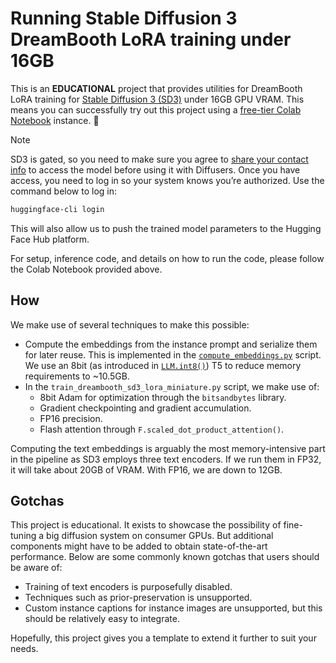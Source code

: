 # Running Stable Diffusion 3 DreamBooth LoRA training under 16GB

This is an **EDUCATIONAL** project that provides utilities for DreamBooth LoRA training for [Stable Diffusion 3 (SD3)](ttps://huggingface.co/papers/2403.03206) under 16GB GPU VRAM. This means you can successfully try out this project using a [free-tier Colab Notebook](https://colab.research.google.com/github/huggingface/diffusers/blob/main/examples/research_projects/sd3_lora_colab/sd3_dreambooth_lora_16gb.ipynb) instance. 🤗

> [!NOTE]
> SD3 is gated, so you need to make sure you agree to [share your contact info](https://huggingface.co/stabilityai/stable-diffusion-3-medium-diffusers) to access the model before using it with Diffusers. Once you have access, you need to log in so your system knows you’re authorized. Use the command below to log in:

```bash
huggingface-cli login
```

This will also allow us to push the trained model parameters to the Hugging Face Hub platform.

For setup, inference code, and details on how to run the code, please follow the Colab Notebook provided above.

## How

We make use of several techniques to make this possible:

* Compute the embeddings from the instance prompt and serialize them for later reuse. This is implemented in the [`compute_embeddings.py`](./compute_embeddings.py) script. We use an 8bit (as introduced in [`LLM.int8()`](https://arxiv.org/abs/2208.07339)) T5 to reduce memory requirements to ~10.5GB.
* In the `train_dreambooth_sd3_lora_miniature.py` script, we make use of:
  * 8bit Adam for optimization through the `bitsandbytes` library.
  * Gradient checkpointing and gradient accumulation.
  * FP16 precision.
  * Flash attention through `F.scaled_dot_product_attention()`.

Computing the text embeddings is arguably the most memory-intensive part in the pipeline as SD3 employs three text encoders. If we run them in FP32, it will take about 20GB of VRAM. With FP16, we are down to 12GB.


## Gotchas

This project is educational. It exists to showcase the possibility of fine-tuning a big diffusion system on consumer GPUs. But additional components might have to be added to obtain state-of-the-art performance. Below are some commonly known gotchas that users should be aware of:

* Training of text encoders is purposefully disabled.
* Techniques such as prior-preservation is unsupported.
* Custom instance captions for instance images are unsupported, but this should be relatively easy to integrate.

Hopefully, this project gives you a template to extend it further to suit your needs.
